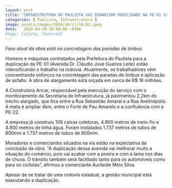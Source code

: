 ```yaml
---
layout: post
title: "INFRAESTRUTURA DO PAULISTA VAI DINAMIZAR MOBILIDADE NA PE-01 COM A DUPLICAÇÃO"
categories: [ Paulista, Infraestrutura ]
image: assets/images/2024/abril/10/03.jpeg
date:   2024-04-10 20:00:00 -0300
#tags: [sticky, featured]
---
```

_Fase atual da obra está na concretagem das paradas de ônibus_

Homens e máquinas contratados pela Prefeitura do Paulista para a duplicação da PE-01 (Avenida Dr. Cláudio José Gueiros Leite) estão intensificando o trabalho na rodovia. Atualmente, os trabalhadores vêm concentrando esforços na concretagem das paradas de ônibus e aplicação de asfalto. A obra de alargamento está orçada em cerca de R$ 16 milhões. 

A Construtora Ancar, responsável pela execução do serviço com o monitoramento da Secretaria de Infraestrutura, já pavimentou 2,2km do trecho alargado, que fica entre a Rua Sebastião Amaral e a Rua Avelinópolis. A meta é ampliar 4km, entre o Forte de Pau Amarelo e a confluência com a PE-22.

A empresa já construiu 109 caixas coletoras, 4.900 metros de meio-fio e 4.900 metros de linha água. Foram instalados 1.737 metros de tubos de 800mm e 1.737 metros de tubos de 600mm.

Moradores e comerciantes situados na via estão na expectativa da conclusão da obra. “A duplicação dessa avenida vai melhorar muito a situação do comércio, pois vai acabar com a poeira e com a lama nos dias de chuva. O trânsito também será facilitado tanto para os automóveis como para os ciclistas”, afirmou a comerciante Aurileide Melo Silva.

Apesar de se tratar de uma rodovia estadual, a gestão municipal está executando a duplicação.